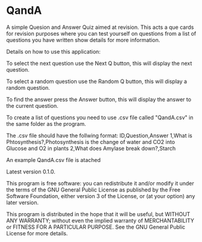 # QandA
A simple Quesion and Answer Quiz aimed at revision.
This acts a que cards for revision purposes where you can test yourself on questions from a list of questions you have written show details for more information.

Details on how to use this application: 

To select the next question use the Next Q button, this will display the next question.

To select a random question use the Random Q button, this will display a random question.

To find the answer press the Answer button, this will display the answer to the current question.

To create a list of questions you need to use .csv file called "QandA.csv" in the same folder as the program.

The .csv file should have the follwing format:
ID,Question,Answer
1,What is Phtosynthesis?,Photosynthesis is the change of water and CO2 into Glucose and O2 in plants
2,What does Amylase break down?,Starch

An example QandA.csv file is atached

Latest version 0.1.0.

This program is free software: you can redistribute it and/or modify it under the terms of the GNU General Public License as published by the Free Software Foundation, either version 3 of the License, or (at your option) any later version.
 
This program is distributed in the hope that it will be useful, but WITHOUT ANY WARRANTY; without even the implied warranty of MERCHANTABILITY or FITNESS FOR A PARTICULAR PURPOSE. See the GNU General Public License for more details.
 
